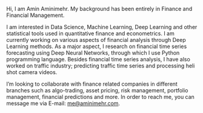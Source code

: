  Hi, I am Amin Aminimehr.
 My background has been entirely in Finance and Financial Management.
 
I am interested in Data Science, Machine Learning, Deep Learning and other statistical tools used in quantitative finance and econometrics.
I am currently working on various aspects of financial analysis through Deep Learning methods. As a major aspect, I research on financial time series forecasting using Deep Neural Networks, through which I use Python programming language.
Besides financial time series analysis, I have also worked on traffic industry; predicting traffic time series and processing heli shot camera videos.

I’m looking to collaborate with finance related companies in different branches such as algo-trading, asset pricing, risk management, portfolio management, financial predictions and more.
In order to reach me, you can message me via E-mail: me@aminimehr.com.



<!---
aminaminimehr/aminaminimehr is a ✨ special ✨ repository because its `README.md` (this file) appears on your GitHub profile.
You can click the Preview link to take a look at your changes.
--->
